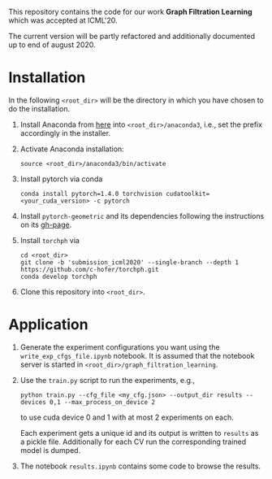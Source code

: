 This repository contains the code for our work **Graph Filtration Learning** which was accepted at ICML'20.

The current version will be partly refactored and additionally documented up to end of august 2020.

# Installation

In the following `<root_dir>` will be the directory in which you have chosen to do the installation.

1. Install Anaconda from [here](https://repo.anaconda.com/archive/Anaconda3-2020.07-Linux-x86_64.sh) into `<root_dir>/anaconda3`, i.e., set the prefix accordingly in the installer. 

2. Activate Anaconda installation: 

    ```
    source <root_dir>/anaconda3/bin/activate
    ```


3. Install pytorch via conda

    ```
    conda install pytorch=1.4.0 torchvision cudatoolkit=<your_cuda_version> -c pytorch
    ```



4. Install `pytorch-geometric` and its dependencies following the instructions on its [gh-page](https://github.com/rusty1s/pytorch_geometric).

5. Install `torchph` via 

    ```
    cd <root_dir>
    git clone -b 'submission_icml2020' --single-branch --depth 1 https://github.com/c-hofer/torchph.git
    conda develop torchph
    ```
6. Clone this repository into `<root_dir>`. 

# Application

1. Generate the experiment configurations you want using the `write_exp_cfgs_file.ipynb` notebook. It is assumed that the notebook server is started in `<root_dir>/graph_filtration_learning`.

2. Use the `train.py` script to run the experiments, e.g., 
    ```
    python train.py --cfg_file <my_cfg.json> --output_dir results --devices 0,1 --max_process_on_device 2 
    ```
    to use cuda device 0 and 1 with at most 2 experiments on each. 

    Each experiment gets a unique id and its output is written to `results` as a pickle file. Additionally for each CV run the corresponding trained model is dumped. 

3. The notebook `results.ipynb` contains some code to browse the results. 


